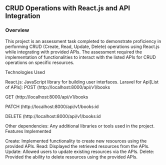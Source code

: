 <h2>CRUD Operations with React.js and API Integration
</h2><h3>Overview</h3>


This project is an assessment task completed to demonstrate proficiency in performing CRUD (Create, Read, Update, Delete) operations using React.js while integrating with provided APIs. The assessment required the implementation of functionalities to interact with the listed APIs for CRUD operations on specific resources.

Technologies Used

React.js: JavaScript library for building user interfaces.
Laravel for Api[List of APIs]: POST (http://localhost:8000/api/v1/books

GET (http://localhost:8000/api/v1/books

PATCH (http://localhost:8000/api/v1/books:id

DELETE (http://localhost:8000/api/v1/books:id

Other dependencies: Any additional libraries or tools used in the project.
Features Implemented

Create: Implemented functionality to create new resources using the provided APIs.
Read: Displayed the retrieved resources from the APIs.
Update: Allowed users to update existing resources via the APIs.
Delete: Provided the ability to delete resources using the provided APIs.
